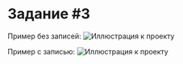 # Задание #3
Пример без записей:
![Иллюстрация к проекту](https://sun9-67.userapi.com/impf/kdLFQJfpQzmeoRKazkUGONJY_73kza_3-dD5-g/XN4RwtgypZw.jpg?size=1917x934&quality=96&proxy=1&sign=9b2e5b26af064b8b37b572559ca3904f)

Пример с записью:
![Иллюстрация к проекту](https://sun9-61.userapi.com/impf/SwoZZZ-gEHUNiTpFyjRGxdpfBFJzQtteBCxPYg/bsfAXaZVVmg.jpg?size=1920x1080&quality=96&proxy=1&sign=0936812ef8bab08112c504d73e7242d3&type=album)
